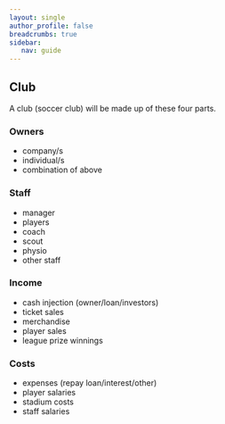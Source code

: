 ```yaml
---
layout: single
author_profile: false
breadcrumbs: true
sidebar:
   nav: guide
---
```


## [](#header-2)Club
A club (soccer club) will be made up of these four parts.

### [](#header-3)Owners
*   company/s
*   individual/s
*   combination of above

### [](#header-3)Staff
*   manager
*   players
*   coach
*   scout
*   physio
*   other staff

### [](#header-3)Income
*   cash injection (owner/loan/investors)
*   ticket sales
*   merchandise
*   player sales
*   league prize winnings

### [](#header-3)Costs
*   expenses (repay loan/interest/other)
*   player salaries
*   stadium costs
*   staff salaries
